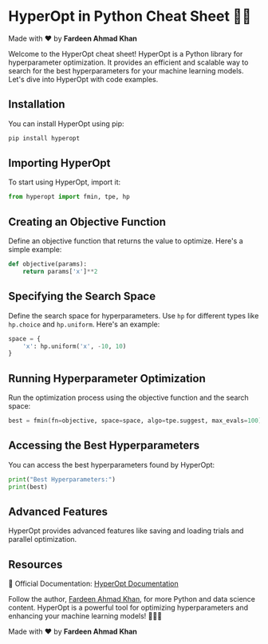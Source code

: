 # HyperOpt in Python Cheat Sheet 🧯🐍

Made with :heart: by **Fardeen Ahmad Khan**

Welcome to the HyperOpt cheat sheet! HyperOpt is a Python library for hyperparameter optimization. It provides an efficient and scalable way to search for the best hyperparameters for your machine learning models. Let's dive into HyperOpt with code examples.

## Installation

You can install HyperOpt using pip:

```bash
pip install hyperopt
```

## Importing HyperOpt

To start using HyperOpt, import it:

```python
from hyperopt import fmin, tpe, hp
```

## Creating an Objective Function

Define an objective function that returns the value to optimize. Here's a simple example:

```python
def objective(params):
    return params['x']**2
```

## Specifying the Search Space

Define the search space for hyperparameters. Use `hp` for different types like `hp.choice` and `hp.uniform`. Here's an example:

```python
space = {
    'x': hp.uniform('x', -10, 10)
}
```

## Running Hyperparameter Optimization

Run the optimization process using the objective function and the search space:

```python
best = fmin(fn=objective, space=space, algo=tpe.suggest, max_evals=100)
```

## Accessing the Best Hyperparameters

You can access the best hyperparameters found by HyperOpt:

```python
print("Best Hyperparameters:")
print(best)
```

## Advanced Features

HyperOpt provides advanced features like saving and loading trials and parallel optimization.

## Resources

📖 Official Documentation: [HyperOpt Documentation](https://github.com/hyperopt/hyperopt)

Follow the author, [Fardeen Ahmad Khan](https://github.com/I-Fardeen), for more Python and data science content. HyperOpt is a powerful tool for optimizing hyperparameters and enhancing your machine learning models! 🧯🐍🚀

Made with :heart: by **Fardeen Ahmad Khan**
